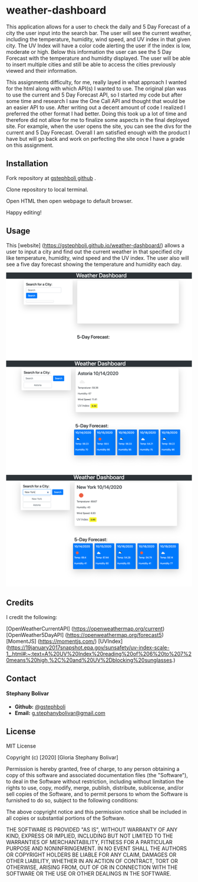 # weather-dashboard

This application allows for a user to check the daily and 5 Day Forecast of a city the user input into the search bar. The user will see the current weather, including the temperature, humidity, wind speed, and UV index in that given city. The UV Index will have a color code alerting the user if the index is low, moderate or high. Below this information the user can see the 5 Day Forecast with the temperature and humidity displayed. The user will be able to insert multiple cities and still be able to access the cities previously viewed and their information. 

This assignments difficulty, for me, really layed in what approach I wanted for the html along with which API(s) I wanted to use. The original plan was to use the current and 5 Day Forecast API, so I started my code but after some time and research I saw the One Call API and thought that would be an easier API to use. After writing out a decent amount of code I realized I preferred the other format I had better. Doing this took up a lot of time and therefore did not allow for me to finalize some aspects in the final deployed site. For example, when the user opens the site, you can see the divs for the current and 5 Day Forecast. Overall I am satisfied enough with the product I have but will go back and work on perfecting the site once I have a grade on this assignment. 

## Installation

Fork repository at [gstephboli github](https://github.com/gstephboli/weather-dashboard) .

Clone repository to local terminal.

Open HTML then open webpage to default browser.

Happy editing!

## Usage

This [website] (https://gstephboli.github.io/weather-dashboard/) allows a user to input a city and find out the current weather in that specified city like temperature, humidity, wind speed and the UV index. The user also will see a five day forecast showing the temperature and humidity each day. 

![Homepage](./images/homepage.png)
![FirstSearch](./images/first-search.png)
![SecondSearch](./images/second-search.png)

## Credits

I credit the following:

[OpenWeatherCurrentAPI] (https://openweathermap.org/current)
[OpenWeather5DayAPI] (https://openweathermap.org/forecast5)
[MomentJS] (https://momentjs.com/)
[UVIndex] (https://19january2017snapshot.epa.gov/sunsafety/uv-index-scale-1_.html#:~:text=A%20UV%20Index%20reading%20of%206%20to%207%20means%20high,%2C%20and%20UV%2Dblocking%20sunglasses.)

## Contact

####  **Stephany Bolivar** 
*  **Github:** [@gstephboli](https://github.com/gstephboli)
*  **Email:** [g.stephanybolivar@gmail.com](g.stephanybolivar@gmail.com)

## License

MIT License

Copyright (c) [2020] [Gloria Stephany Bolivar]

Permission is hereby granted, free of charge, to any person obtaining a copy
of this software and associated documentation files (the "Software"), to deal
in the Software without restriction, including without limitation the rights
to use, copy, modify, merge, publish, distribute, sublicense, and/or sell
copies of the Software, and to permit persons to whom the Software is
furnished to do so, subject to the following conditions:

The above copyright notice and this permission notice shall be included in all
copies or substantial portions of the Software.

THE SOFTWARE IS PROVIDED "AS IS", WITHOUT WARRANTY OF ANY KIND, EXPRESS OR
IMPLIED, INCLUDING BUT NOT LIMITED TO THE WARRANTIES OF MERCHANTABILITY,
FITNESS FOR A PARTICULAR PURPOSE AND NONINFRINGEMENT. IN NO EVENT SHALL THE
AUTHORS OR COPYRIGHT HOLDERS BE LIABLE FOR ANY CLAIM, DAMAGES OR OTHER
LIABILITY, WHETHER IN AN ACTION OF CONTRACT, TORT OR OTHERWISE, ARISING FROM,
OUT OF OR IN CONNECTION WITH THE SOFTWARE OR THE USE OR OTHER DEALINGS IN THE
SOFTWARE.
